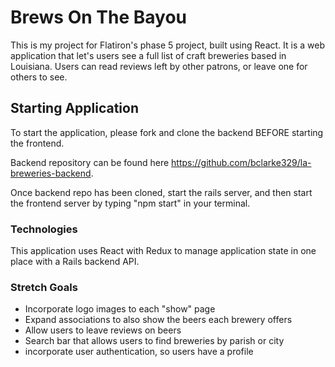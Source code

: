 # Brews On The Bayou

This is my project for Flatiron's phase 5 project, built using React. 
It is a web application that let's users see a full list of craft breweries based in Louisiana. Users can read reviews left by other patrons, or leave one for others to see. 

## Starting Application 
 
 To start the application, please fork and clone the backend BEFORE starting the frontend. 

 Backend repository can be found here https://github.com/bclarke329/la-breweries-backend.

 Once backend repo has been cloned, start the rails server, and then start the frontend server by typing "npm start" in your terminal. 

 ### Technologies

 This application uses React with Redux to manage application state in one place with a Rails backend API. 

 ### Stretch Goals
- Incorporate logo images to each "show" page 
- Expand associations to also show the beers each brewery offers
- Allow users to leave reviews on beers 
- Search bar that allows users to find breweries by parish or city 
- incorporate user authentication, so users have a profile 
